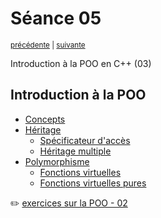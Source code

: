 # Séance 05

<p><sup><a href="../s04">précédente</a> | <a href="../s06">suivante</a></sup></p>

Introduction à la POO en C++ (03)

## Introduction à la POO

- [Concepts](../cours/POO_concepts.md)
- [Héritage](../cours/POO_inheritance.md#héritage)
  - [Spécificateur d'accès](../cours/POO_inheritance.md#spécificateur-daccès)
  - [Héritage multiple](../cours/POO_inheritance.md#héritage-multiple)
- [Polymorphisme](../cours/POO_polymorphism.md#Polymorphisme)
  - [Fonctions virtuelles](../cours/POO_polymorphism.md#fonction-virtuelles)
  - [Fonctions virtuelles pures](../cours/POO_polymorphism.md#fonction-virtuelles-pures)

:pencil2: [exercices sur la POO - 02](../cours/exercices/POO_02.md)
